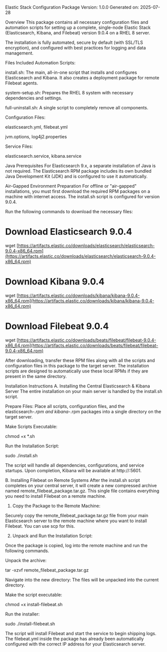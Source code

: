 Elastic Stack Configuration Package
Version: 1.0.0
Generated on: 2025-07-28

Overview
This package contains all necessary configuration files and automation scripts for setting up a complete, single-node Elastic Stack (Elasticsearch, Kibana, and Filebeat) version 9.0.4 on a RHEL 8 server.

The installation is fully automated, secure by default (with SSL/TLS encryption), and configured with best practices for logging and data management.

Files Included
Automation Scripts:

install.sh: The main, all-in-one script that installs and configures Elasticsearch and Kibana. It also creates a deployment package for remote Filebeat agents.

system-setup.sh: Prepares the RHEL 8 system with necessary dependencies and settings.

full-uninstall.sh: A single script to completely remove all components.

Configuration Files:

elasticsearch.yml, filebeat.yml

jvm.options, log4j2.properties

Service Files:

elasticsearch.service, kibana.service

Java Prerequisites
For Elasticsearch 9.x, a separate installation of Java is not required. The Elasticsearch RPM package includes its own bundled Java Development Kit (JDK) and is configured to use it automatically.

Air-Gapped Environment Preparation
For offline or "air-gapped" installations, you must first download the required RPM packages on a machine with internet access. The install.sh script is configured for version 9.0.4.

Run the following commands to download the necessary files:

# Download Elasticsearch 9.0.4
wget [https://artifacts.elastic.co/downloads/elasticsearch/elasticsearch-9.0.4-x86_64.rpm](https://artifacts.elastic.co/downloads/elasticsearch/elasticsearch-9.0.4-x86_64.rpm)

# Download Kibana 9.0.4
wget [https://artifacts.elastic.co/downloads/kibana/kibana-9.0.4-x86_64.rpm](https://artifacts.elastic.co/downloads/kibana/kibana-9.0.4-x86_64.rpm)

# Download Filebeat 9.0.4
wget [https://artifacts.elastic.co/downloads/beats/filebeat/filebeat-9.0.4-x86_64.rpm](https://artifacts.elastic.co/downloads/beats/filebeat/filebeat-9.0.4-x86_64.rpm)

After downloading, transfer these RPM files along with all the scripts and configuration files in this package to the target server. The installation scripts are designed to automatically use these local RPMs if they are present in the same directory.

Installation Instructions
A. Installing the Central Elasticsearch & Kibana Server
The entire installation on your main server is handled by the install.sh script.

Prepare Files:
Place all scripts, configuration files, and the elasticsearch-*.rpm and kibana-*.rpm packages into a single directory on the target server.

Make Scripts Executable:

chmod +x *.sh

Run the Installation Script:

sudo ./install.sh

The script will handle all dependencies, configurations, and service startups. Upon completion, Kibana will be available at http://<your-server-ip>:5601.

B. Installing Filebeat on Remote Systems
After the install.sh script completes on your central server, it will create a new compressed archive named remote_filebeat_package.tar.gz. This single file contains everything you need to install Filebeat on a remote machine.

1. Copy the Package to the Remote Machine:

Securely copy the remote_filebeat_package.tar.gz file from your main Elasticsearch server to the remote machine where you want to install Filebeat. You can use scp for this.

2. Unpack and Run the Installation Script:

Once the package is copied, log into the remote machine and run the following commands.

Unpack the archive:

tar -xzvf remote_filebeat_package.tar.gz

Navigate into the new directory:
The files will be unpacked into the current directory.

Make the script executable:

chmod +x install-filebeat.sh

Run the installer:

sudo ./install-filebeat.sh

The script will install Filebeat and start the service to begin shipping logs. The filebeat.yml inside the package has already been automatically configured with the correct IP address for your Elasticsearch server.